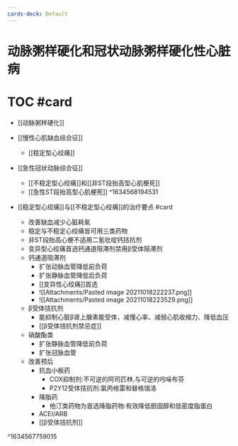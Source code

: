 ```yaml
---
cards-deck: Default
---
```


# 动脉粥样硬化和冠状动脉粥样硬化性心脏病

# TOC #card 
- [[动脉粥样硬化]]
- [[慢性心肌缺血综合征]]
	- [[稳定型心绞痛]]
- [[急性冠状动脉综合征]]
	- [[不稳定型心绞痛]]和[[非ST段抬高型心肌梗死]]
	- [[急性ST段抬高型心肌梗死]]
^1634568194531


	
- [[稳定型心绞痛]]与[[不稳定型心绞痛]]的治疗要点 #card 
	- 改善缺血减少心脏耗氧
	- 稳定与不稳定心绞痛皆可用三类药物
	- 非ST段抬高心梗不适用二氢吡啶钙拮抗剂
	- 变异型心绞痛首选钙通道阻滞剂禁用β受体阻滞剂
	- 钙通道阻滞剂
		- 扩张动脉血管降低前负荷
		- 扩张静脉血管降低后负荷
		- [[变异性心绞痛]]首选
		- ![[Attachments/Pasted image 20211018222237.png]]
		- ![[Attachments/Pasted image 20211018223529.png]]
	- β受体拮抗剂
		- 能抑制心脏β肾上腺素能受体，减慢心率、减弱心肌收缩力、降低血压
		- [[β受体拮抗剂禁忌症]]
	- 硝酸酯类
		- 扩张静脉血管降低前负荷
		- 扩张冠脉血管
	- 改善预后
		- 抗血小板药
			- COX抑制剂:不可逆的阿司匹林,与可逆的吲哚布芬
			- P2Y12受体拮抗剂:氯丙格雷和替格瑞洛
		- 降脂药
			- 他汀类药物为首选降脂药物:有效降低胆固醇和低密度脂蛋白
		- ACEI/ARB
		- [[β受体拮抗剂]]


^1634567759015


